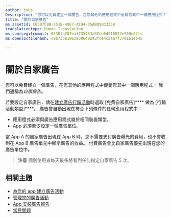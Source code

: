 ```yaml
---
author: jnHs
Description: "您可以免費建立一個廣告，在您其他的應用程式中促銷您其中一個應用程式！ 我們通稱為自家廣告。"
title: "關於自家廣告"
ms.assetid: C6507C8B-351B-49E7-A194-35AB05BC3358
translationtype: Human Translation
ms.sourcegitcommit: 6530fa257ea3735453a97eb5d916524e750e62fc
ms.openlocfilehash: c9b73bb1963839640243fce4caaa7f3701b1eb45

---
```


# 關於自家廣告


您可以免費建立一個廣告，在您其他的應用程式中促銷您其中一個應用程式！ 我們通稱為*自家廣告*。

若要設定自家廣告，請在[建立廣告行銷活動](create-an-ad-campaign-for-your-app.md)時選取 [免費自家廣告]**** 做為 [行銷活動類型]****。 廣告會自動出現在符合下列條件的任何應用程式中：

-   應用程式必須與廣告應用程式屬於相同裝置類型。
-   App 必須至少設定一個廣告單位。

當 App A 的自家廣告出現在 App B 時，您不需要支付廣告曝光的費用，也不會收到在 App B 廣告單元中顯示廣告的收益。 付費廣告會比自家廣告優先出現在您的廣告單位中。

> **注意** 個別使用者每天最多將看到任何指定自家廣告 5 次。

 

## 相關主題


* [為您的 app 建立廣告活動](create-an-ad-campaign-for-your-app.md)
* [管理您的廣告活動](managing-your-ad-campaign.md)
* [App 安裝廣告報告](app-install-ads-reports.md)
* [常見問題](common-questions.md)





<!--HONumber=Jun16_HO4-->


